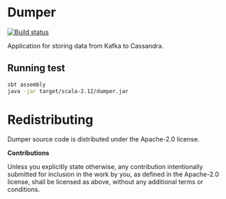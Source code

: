 # Dumper

[![Build status](https://travis-ci.org/carldata/dumper.svg?branch=master)](https://travis-ci.org/carldata/dumper)

Application for storing data from Kafka to Cassandra.

 
## Running test
 
 ```bash
sbt assembly
java -jar target/scala-2.12/dumper.jar 
 ```
 
# Redistributing

Dumper source code is distributed under the Apache-2.0 license.

**Contributions**

Unless you explicitly state otherwise, any contribution intentionally submitted
for inclusion in the work by you, as defined in the Apache-2.0 license, shall be
licensed as above, without any additional terms or conditions.
